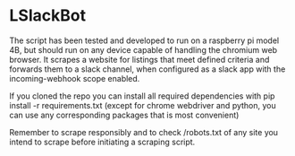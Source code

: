 # LSlackBot
The script has been tested and developed to run on a raspberry pi model 4B, but should run on any device capable of handling the chromium web browser. It scrapes a website for listings that meet defined criteria and forwards them to a slack channel, when configured as a slack app with the incoming-webhook scope enabled.

If you cloned the repo you can install all required dependencies with 
pip install -r requirements.txt 
(except for chrome webdriver and python, you can use any corresponding packages that is most convenient)

Remember to scrape responsibly and to check /robots.txt of any site you intend to scrape before initiating a scraping script.